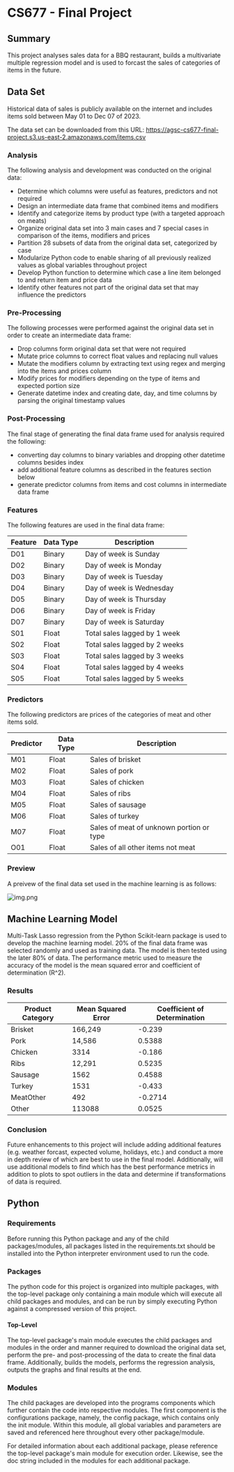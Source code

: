 # CS677 - Final Project

## Summary

This project analyses sales data for a BBQ restaurant, builds a multivariate multiple regression model and is used to forcast the sales of categories of items in the future. 

## Data Set

Historical data of sales is publicly available on the internet and includes items sold between May 01 to Dec 07 of 2023.

The data set can be downloaded from this URL: https://agsc-cs677-final-project.s3.us-east-2.amazonaws.com/items.csv

### Analysis

The following analysis and development was conducted on the original data:

- Determine which columns were useful as features, predictors and not required
- Design an intermediate data frame that combined items and modifiers
- Identify and categorize items by product type (with a targeted approach on meats)
- Organize original data set into 3 main cases and 7 special cases in comparison of the items, modifiers and prices
- Partition 28 subsets of data from the original data set, categorized by case
- Modularize Python code to enable sharing of all previously realized values as global variables throughout project
- Develop Python function to determine which case a line item belonged to and return item and price data
- Identify other features not part of the original data set that may influence the predictors

### Pre-Processing

The following processes were performed against the original data set in order to create an intermediate data frame:

- Drop columns form original data set that were not required
- Mutate price columns to correct float values and replacing null values
- Mutate the modifiers column by extracting text using regex and merging into the items and prices column
- Modify prices for modifiers depending on the type of items and expected portion size
- Generate datetime index and creating date, day, and time columns by parsing the original timestamp values

### Post-Processing

The final stage of generating the final data frame used for analysis required the following:

- converting day columns to binary variables and dropping other datetime columns besides index
- add additional feature columns as described in the features section below
- generate predictor columns from items and cost columns in intermediate data frame

### Features

The following features are used in the final data frame:

| Feature | Data Type | Description                   |
|---------|-----------|-------------------------------|
| D01     | Binary    | Day of week is Sunday         |
| D02     | Binary    | Day of week is Monday         |
| D03     | Binary    | Day of week is Tuesday        |
| D04     | Binary    | Day of week is Wednesday      |
| D05     | Binary    | Day of week is Thursday       |
| D06     | Binary    | Day of week is Friday         |
| D07     | Binary    | Day of week is Saturday       |
| S01     | Float     | Total sales lagged by 1 week  |
| S02     | Float     | Total sales lagged by 2 weeks |
| S03     | Float     | Total sales lagged by 3 weeks |
| S04     | Float     | Total sales lagged by 4 weeks |
| S05     | Float     | Total sales lagged by 5 weeks |

### Predictors

The following predictors are prices of the categories of meat and other items sold.

| Predictor | Data Type | Description                              |
|-----------|-----------|------------------------------------------|
| M01       | Float     | Sales of brisket                         |
| M02       | Float     | Sales of pork                            |
| M03       | Float     | Sales of chicken                         |
| M04       | Float     | Sales of ribs                            |
| M05       | Float     | Sales of sausage                         |
| M06       | Float     | Sales of turkey                          |
| M07       | Float     | Sales of meat of unknown portion or type |
| O01       | Float     | Sales of all other items not meat        |

### Preview

A preivew of the final data set used in the machine learning is as follows:

![img.png](dataset_main.png)

## Machine Learning Model

Multi-Task Lasso regression from the Python Scikit-learn package is used to develop the machine learning model. 20% of the final data frame was selected randomly and used as training data. The model is then tested using the later 80% of data. The performance metric used to measure the accuracy of the model is the mean squared error and coefficient of determination (R^2).

### Results

| Product Category | Mean Squared Error | Coefficient of Determination |
|------------------|--------------------|------------------------------|
| Brisket          | 166,249            | -0.239                       |
| Pork             | 14,586             | 0.5388                       |
| Chicken          | 3314               | -0.186                       |
| Ribs             | 12,291             | 0.5235                       |
| Sausage          | 1562               | 0.4588                       |
| Turkey           | 1531               | -0.433                       |
| MeatOther        | 492                | -0.2714                      |
| Other            | 113088             | 0.0525                       |

### Conclusion

Future enhancements to this project will include adding additional features (e.g. weather forcast, expected volume, holidays, etc.) and conduct a more in depth review of which are best to use in the final model. Additionally, will use additional models to find which has the best performance metrics in addition to plots to spot outliers in the data and determine if transformations of data is required.

## Python

### Requirements

Before running this Python package and any of the child packages/modules, all packages listed in the requirements.txt should be installed into the Python interpreter environment used to run the code.

### Packages

The python code for this project is organized into multiple packages, with the top-level package only containing a main module which will execute all child packages and modules, and can be run by simply executing Python against a compressed version of this project. 

#### Top-Level

The top-level package's main module executes the child packages and modules in the order and manner required to download the original data set, perform the pre- and post-processing of the data to create the final data frame. Additionally, builds the models, performs the regression analysis, outputs the graphs and final results at the end. 

### Modules

The child packages are developed into the programs components which further contain the code into respective modules. The first component is the configurations package, namely, the config package, which contains only the init module. Within this module, all global variables and parameters are saved and referenced here throughout every other package/module.

For detailed information about each additional package, please reference the top-level package's main module for execution order. Likewise, see the doc string included in the modules for each additional package.
